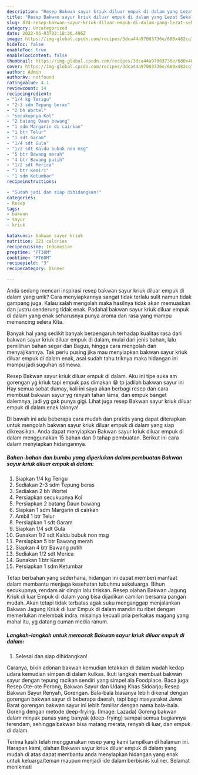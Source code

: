 ```yaml
---
description: "Resep Bakwan sayur kriuk diluar empuk di dalam yang Lezat Sekali"
title: "Resep Bakwan sayur kriuk diluar empuk di dalam yang Lezat Sekali"
slug: 824-resep-bakwan-sayur-kriuk-diluar-empuk-di-dalam-yang-lezat-sekali
category: Uncategorized
date: 2022-06-03T03:18:36.496Z
image: https://img-global.cpcdn.com/recipes/3dca44a97003736e/680x482cq70/bakwan-sayur-kriuk-diluar-empuk-di-dalam-foto-resep-utama.jpg
hideToc: false
enableToc: true
enableTocContent: false
thumbnail: https://img-global.cpcdn.com/recipes/3dca44a97003736e/680x482cq70/bakwan-sayur-kriuk-diluar-empuk-di-dalam-foto-resep-utama.jpg
cover: https://img-global.cpcdn.com/recipes/3dca44a97003736e/680x482cq70/bakwan-sayur-kriuk-diluar-empuk-di-dalam-foto-resep-utama.jpg
author: Admin
authorAv: notfound
ratingvalue: 4.1
reviewcount: 14
recipeingredient:
- "1/4 kg Terigu"
- "2-3 sdm Tepung beras"
- "2 bh Wortel"
- "secukupnya Kol"
- "2 batang Daun bawang"
- "1 sdm Margarin di cairkan"
- "1 btr Telur"
- "1 sdt Garam"
- "1/4 sdt Gula"
- "1/2 sdt Kaldu bubuk non msg"
- "5 btr Bawang merah"
- "4 btr Bawang putih"
- "1/2 sdt Merica"
- "1 btr Kemiri"
- "1 sdm Ketumbar"
recipeinstructions:

- "Sudah jadi dan siap dihidangkan!"
categories:
- Resep
tags:
- bakwan
- sayur
- kriuk

katakunci: bakwan sayur kriuk 
nutrition: 221 calories
recipecuisine: Indonesian
preptime: "PT38M"
cooktime: "PT60M"
recipeyield: "3"
recipecategory: Dinner

---
```





Anda sedang mencari inspirasi resep bakwan sayur kriuk diluar empuk di dalam yang unik? Cara menyiapkannya sangat tidak terlalu sulit namun tidak gampang juga. Kalau salah mengolah maka hasilnya tidak akan memuaskan dan justru cenderung tidak enak. Padahal bakwan sayur kriuk diluar empuk di dalam yang enak seharusnya punya aroma dan rasa yang mampu memancing selera Kita.





Banyak hal yang sedikit banyak berpengaruh terhadap kualitas rasa dari bakwan sayur kriuk diluar empuk di dalam, mulai dari jenis bahan, lalu pemilihan bahan segar dan Bagus, hingga cara mengolah dan menyajikannya. Tak perlu pusing jika mau menyiapkan bakwan sayur kriuk diluar empuk di dalam enak,      asal sudah tahu triknya maka hidangan ini mampu jadi suguhan istimewa.














Resep Bakwan sayur kriuk diluar empuk di dalam. Aku ini tipe suka sm gorengan yg kriuk tapi empuk pas dimakan 😁 tp jadilah bakwan sayur ini Hay semua sobat dumay, kali ini saya akan berbagi resep dan cara membuat bakwan sayur yg renyah tahan lama, dan empuk banget dalemnya, jadi yg gak punya gigi. Lihat juga resep Bakwan sayur kriuk diluar empuk di dalam enak lainnya!






Di bawah ini ada beberapa cara mudah dan praktis yang dapat diterapkan untuk mengolah bakwan sayur kriuk diluar empuk di dalam yang siap dikreasikan. Anda dapat menyiapkan Bakwan sayur kriuk diluar empuk di dalam menggunakan 15 bahan dan 0 tahap pembuatan. Berikut ini cara dalam menyiapkan hidangannya.

<!--inarticleads1-->

##### Bahan-bahan dan bumbu yang diperlukan dalam pembuatan Bakwan sayur kriuk diluar empuk di dalam:

1. Siapkan 1/4 kg Terigu
1. Sediakan 2-3 sdm Tepung beras
1. Sediakan 2 bh Wortel
1. Persiapkan secukupnya Kol
1. Persiapkan 2 batang Daun bawang
1. Siapkan 1 sdm Margarin di cairkan
1. Ambil 1 btr Telur
1. Persiapkan 1 sdt Garam
1. Siapkan 1/4 sdt Gula
1. Gunakan 1/2 sdt Kaldu bubuk non msg
1. Persiapkan 5 btr Bawang merah
1. Siapkan 4 btr Bawang putih
1. Sediakan 1/2 sdt Merica
1. Gunakan 1 btr Kemiri
1. Persiapkan 1 sdm Ketumbar


Tetap berbahan yang sederhana, hidangan ini dapat memberi manfaat dalam membantu menjaga kesehatan tubuhmu sekeluarga. Bihun secukupnya, rendam air dingin lalu tiriskan. Resep olahan Bakwan Jagung Kriuk di luar Empuk di dalam yang bisa dijadikan camilan bersama pangan mudah. Akan tetapi tidak terbatas agak suku menganggap menjalankan Bakwan Jagung Kriuk di luar Empuk di dalam mandiri itu ribet dengan memerlukan melembak indra. misalnya kecuali pria perkakas magang yang mahal itu, yg datang cuman media ranum. 

<!--inarticleads2-->

##### Langkah-langkah untuk memasak Bakwan sayur kriuk diluar empuk di dalam:


1. Selesai dan siap dihidangkan!

Caranya, bikin adonan bakwan kemudian letakkan di dalam wadah kedap udara kemudian simpan di dalam kulkas. Ikuti langkah membuat bakwan sayur dengan tepung racikan sendiri yang simpel ala Foodplace. Baca juga: Resep Ote-ote Porong, Bakwan Sayur dan Udang Khas Sidoarjo; Resep Bakwan Sayur Renyah, Gorengan. Bala-bala biasanya lebih dikenal dengan gorengan bakwan sayur di beberapa daerah, tapi bagi masyarakat Jawa Barat gorengan bakwan sayur ini lebih familiar dengan nama bala-bala. Goreng dengan metode deep-frying. (Image: Lazada) Goreng bakwan dalam minyak panas yang banyak (deep-frying) sampai semua bagiannya terendam, sehingga bakwan bisa matang merata, renyah di luar, dan empuk di dalam. 

Terima kasih telah menggunakan resep yang kami tampilkan di halaman ini. Harapan kami, olahan Bakwan sayur kriuk diluar empuk di dalam yang mudah di atas dapat membantu anda menyiapkan hidangan yang enak untuk keluarga/teman maupun menjadi ide dalam berbisnis kuliner. Selamat menikmati
